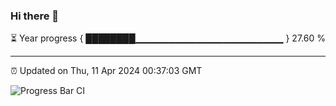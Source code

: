 ### Hi there 👋

⏳ Year progress { ████████▁▁▁▁▁▁▁▁▁▁▁▁▁▁▁▁▁▁▁▁▁▁ } 27.60 %

---

⏰ Updated on Thu, 11 Apr 2024 00:37:03 GMT

![Progress Bar CI](https://github.com/Shyam-Makwana/GitHub-Actions-Demo/workflows/Progress%20Bar%20CI/badge.svg)
